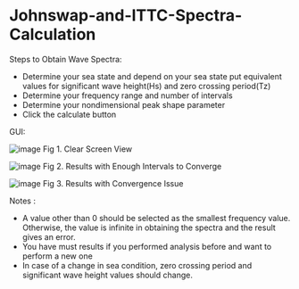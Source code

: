 # Johnswap-and-ITTC-Spectra-Calculation



Steps to Obtain Wave Spectra:
- Determine your sea state and depend on your sea state put equivalent values for significant wave height(Hs) and zero crossing period(Tz)
- Determine your frequency range and number of intervals
- Determine your nondimensional peak shape parameter
- Click the calculate button

GUI:

![image](https://github.com/kaganbozali/Johnswap-and-ITTC-Spectra-Calculation/assets/104154215/64d3a3e6-97b9-4cbf-985d-4b7a2e7893f4)
Fig 1. Clear Screen View

![image](https://github.com/kaganbozali/Johnswap-and-ITTC-Spectra-Calculation/assets/104154215/e6d4f7fe-b319-4327-a75d-2e20f7e8249f)
Fig 2. Results with Enough Intervals to Converge

![image](https://github.com/kaganbozali/Johnswap-and-ITTC-Spectra-Calculation/assets/104154215/21f0db23-ed19-49ff-a1f0-6c4e8f62efcf)
Fig 3. Results with Convergence Issue


Notes :

- A value other than 0 should be selected as the smallest frequency value. Otherwise, the value is infinite in obtaining the spectra and the result gives an error.
- You have must results if you performed analysis before and want to perform a new one
- In case of a change in sea condition, zero crossing period and significant wave height values should change.
